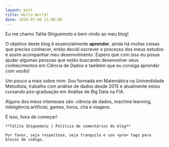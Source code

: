```yaml
---
layout: post
title: Hello World!
date: 2018-07-06 11:00:00
---
```


Eu me chamo Talita Shiguemoto e bem vindo ao  meu blog!

O objetivo deste blog é essencialmente **aprender**, ainda há muitas coisas que preciso conhecer, então decidi escrever o processo dos meus estudos e assim acompanhar meu desenvolmento.
Espero que com isso eu possa ajudar algumas pessoas que estão buscando desenvolver seus conhecimentos em Ciência de Dados e também que eu consiga aprender com vocês!

Um pouco a mais sobre mim: Sou formada em Matemática na Univerdidade Metodista, trabalho com análise de dados desde 2015 e atualmente estou cursando pós-graduação em Análise de Big Data na FIA.

Alguns dos meus interesses são: ciência de dados, machine learning, inteligência artificial, games, livros, chá e viagens. 

É isso, hora de começar!

```
**Talita Shiguemoto | Política de comentários do blog**

Por favor, seja respeitoso, seja tranquilo e use <pre> tags para blocos de código.

```
 





    


